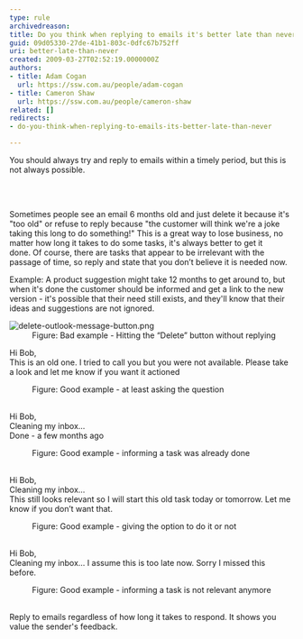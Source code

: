 ```yaml
---
type: rule
archivedreason: 
title: Do you think when replying to emails it's better late than never?
guid: 09d05330-27de-41b1-803c-0dfc67b752ff
uri: better-late-than-never
created: 2009-03-27T02:52:19.0000000Z
authors:
- title: Adam Cogan
  url: https://ssw.com.au/people/adam-cogan
- title: Cameron Shaw
  url: https://ssw.com.au/people/cameron-shaw
related: []
redirects:
- do-you-think-when-replying-to-emails-its-better-late-than-never

---
```



<p class="ssw15-rteElement-P">​​You should always try and reply to emails within a timely period, but&#160;this is not always possible.​<br></p>
<br><excerpt class='endintro'></excerpt><br>
<p>Sometimes people see an email 6 months old and just delete it because it's &quot;too old&quot; or&#160;refuse to reply because &quot;the customer will think we're a joke taking this long to do something!&quot; This is a great way to lose business, no matter how long it takes to do some tasks, it's always better to get it done.&#160;Of course, there are tasks that appear to be irrelevant with the passage of time, so reply and state that you don’t believe it is needed now.<br></p><p>Example&#58;&#160;A product suggestion might take 12 months to get around to, but when it's done&#160;the customer should be informed and get a link to the new version - it's possible that their need still exists, and they'll know that their ideas and suggestions are not ignored. </p><dl class="badImage"><dt><img src="/PublishingImages/delete-outlook-message-button.png" alt="delete-outlook-message-button.png" /></dt><dd>Figure&#58; Bad example - Hitting the “Delete” button without replying</dd></dl><p class="ssw15-rteElement-GreyBox">Hi Bob,<br>This is an old one. I tried to call you but you were not available. Please take a look and let me know if you want it actioned<br></p><dd class="ssw15-rteElement-FigureGood">Figure&#58; Good example - at least asking the question<br><br></dd><p class="ssw15-rteElement-GreyBox">Hi Bob,<br>Cleaning my inbox...<br>Done - a few months ago<br></p><dd class="ssw15-rteElement-FigureGood">Figure&#58; Good example​ - informing a task was already done<br><br></dd><p class="ssw15-rteElement-GreyBox">Hi Bob,​<br>Cleaning my inbox...&#160;<br>This still looks relevant so I will start this old task today or tomorrow. Let me know if you don’t want that.<br></p><dd class="ssw15-rteElement-FigureGood">Figure&#58; Good example - giving the option to do it or not<br><br></dd><p class="ssw15-rteElement-GreyBox">Hi Bob,<br>Cleaning my inbox... I assume this is too late now. Sorry I missed this before.<br></p><dd class="ssw15-rteElement-FigureGood">Figure&#58; Good example - informing a task is not relevant anymore​<br></dd>​
<p class="ssw15-rteElement-P">Reply to emails&#160;regardless of how long it takes to respond. It shows you value the sender's&#160;feedback.​​​<br></p>


